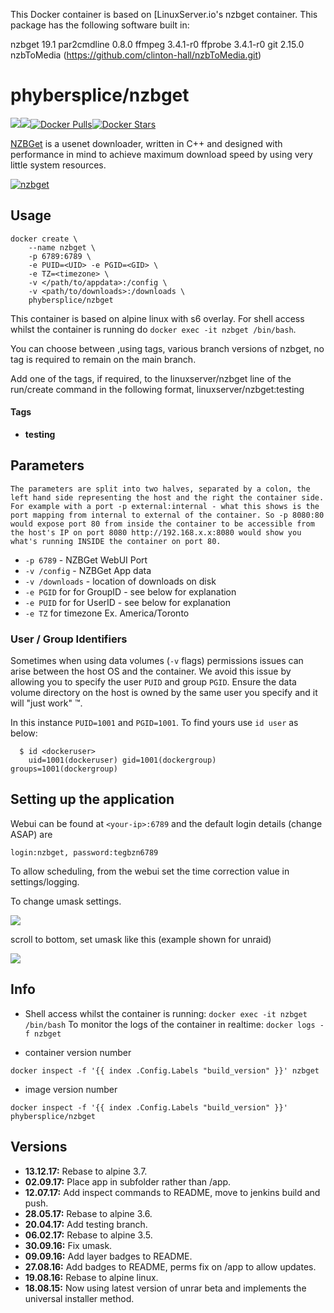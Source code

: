 [linuxserverurl]: https://linuxserver.io
[appurl]: http://nzbget.net/
[hub]: https://hub.docker.com/r/phybersplice/nzbget/

This Docker container is based on [LinuxServer.io's nzbget container.
This package has the following software built in:

nzbget 19.1
par2cmdline 0.8.0
ffmpeg 3.4.1-r0
ffprobe 3.4.1-r0
git 2.15.0
nzbToMedia (https://github.com/clinton-hall/nzbToMedia.git)

# phybersplice/nzbget
[![](https://images.microbadger.com/badges/image/phybersplice/nzbget.svg)](https://microbadger.com/images/phybersplice/nzbget "Get your own image badge on microbadger.com")[![](https://images.microbadger.com/badges/version/phybersplice/nzbget.svg)](https://microbadger.com/images/phybersplice/nzbget "Get your own version badge on microbadger.com")[![Docker Pulls](https://img.shields.io/docker/pulls/phybersplice/nzbget.svg)][hub][![Docker Stars](https://img.shields.io/docker/stars/phybersplice/nzbget.svg)][hub]

[NZBGet](http://nzbget.net/) is a usenet downloader, written in C++ and designed with performance in mind to achieve maximum download speed by using very little system resources.

[![nzbget](https://raw.githubusercontent.com/linuxserver/docker-templates/master/linuxserver.io/img/nzbget-banner.png)][appurl]

## Usage

```
docker create \
	--name nzbget \
	-p 6789:6789 \
	-e PUID=<UID> -e PGID=<GID> \
	-e TZ=<timezone> \
	-v </path/to/appdata>:/config \
	-v <path/to/downloads>:/downloads \
	phybersplice/nzbget
```

This container is based on alpine linux with s6 overlay. For shell access whilst the container is running do `docker exec -it nzbget /bin/bash`.

You can choose between ,using tags, various branch versions of nzbget, no tag is required to remain on the main branch.

Add one of the tags,  if required,  to the linuxserver/nzbget line of the run/create command in the following format, linuxserver/nzbget:testing

#### Tags
+ **testing**

## Parameters

`The parameters are split into two halves, separated by a colon, the left hand side representing the host and the right the container side.
For example with a port -p external:internal - what this shows is the port mapping from internal to external of the container.
So -p 8080:80 would expose port 80 from inside the container to be accessible from the host's IP on port 8080
http://192.168.x.x:8080 would show you what's running INSIDE the container on port 80.`


* `-p 6789` - NZBGet WebUI Port
* `-v /config` - NZBGet App data
* `-v /downloads` - location of downloads on disk
* `-e PGID` for for GroupID - see below for explanation
* `-e PUID` for for UserID - see below for explanation
* `-e TZ` for timezone Ex. America/Toronto


### User / Group Identifiers

Sometimes when using data volumes (`-v` flags) permissions issues can arise between the host OS and the container. We avoid this issue by allowing you to specify the user `PUID` and group `PGID`. Ensure the data volume directory on the host is owned by the same user you specify and it will "just work" ™.

In this instance `PUID=1001` and `PGID=1001`. To find yours use `id user` as below:

```
  $ id <dockeruser>
    uid=1001(dockeruser) gid=1001(dockergroup) groups=1001(dockergroup)
```

## Setting up the application

Webui can be found at  `<your-ip>:6789` and the default login details (change ASAP) are

`login:nzbget, password:tegbzn6789`

To allow scheduling, from the webui set the time correction value in settings/logging.

To change umask settings.

![](http://i.imgur.com/A4VMbwE.png)

scroll to bottom, set umask like this (example shown for unraid)

![](http://i.imgur.com/mIqDEJJ.png)


## Info
* Shell access whilst the container is running: `docker exec -it nzbget /bin/bash`
To monitor the logs of the container in realtime: `docker logs -f nzbget`

* container version number

`docker inspect -f '{{ index .Config.Labels "build_version" }}' nzbget`

* image version number

`docker inspect -f '{{ index .Config.Labels "build_version" }}' phybersplice/nzbget`

## Versions

+ **13.12.17:** Rebase to alpine 3.7.
+ **02.09.17:** Place app in subfolder rather than /app.
+ **12.07.17:** Add inspect commands to README, move to jenkins build and push.
+ **28.05.17:** Rebase to alpine 3.6.
+ **20.04.17:** Add testing branch.
+ **06.02.17:** Rebase to alpine 3.5.
+ **30.09.16:** Fix umask.
+ **09.09.16:** Add layer badges to README.
+ **27.08.16:** Add badges to README, perms fix on /app to allow updates.
+ **19.08.16:** Rebase to alpine linux.
+ **18.08.15:** Now using latest version of unrar beta and implements the universal installer method.
